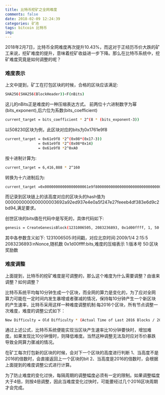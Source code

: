 ```yaml
---
title: 比特币挖矿之全网难度
comments: false
date: 2018-02-09 12:24:39
categories: 矿池
tags: bitcoin 比特币
img:
---
```


2018年2月7日，比特币全网难度再次提升10.43%，而这对于正经历币价大跌的矿工来说，挖矿难度的提升，意味着挖矿收益进一步下降。那么在比特币系统中，挖矿难度究竟是如何调整的呢？

### 难度表示
上文中提到，矿工在打包区块的时候，合格的区块应该满足:
``` bash
SHA256(SHA256(BlockHeader))<F(nBits)
```
这儿的nBits正是难度的一种压缩表达方式。
前两位十六进制数字为幂(bits_exponent),后六位为系数(bits_coefficient)
``` bash
current_target = bits_coefficient * 2^(8 * (bits_exponent-3))
```
以508230区块为例，此区块对应的bits为0x1761e9f8
``` bash
current_target = 0x61e9f8 *2^(0x08*(0x17-3))
               = 0x61e9f8 *2^(0x08*0x14)
               = 0x61e9f8 *2^0xA0
```
按十进制计算为:
``` bash
current_target = 6,416,888 * 2^160
```
转换为十六进制后为:
``` bash
current_target =0x00000000000000000061e9f80000000000000000000000000000000000000000
```
而记录到区块链上的该高度对应的区块头的hash值为0000000000000000003692a92ed937e4e0a5f247e27feeeb4df383e6d9c2bd94,满足要求。

创世区块的bits值在代码中是写死的，具体代码如下:
``` bash
genesis = CreateGenesisBlock(1231006505, 2083236893, 0x1d00ffff, 1, 50 * COIN);
```
其中各参数含义如下:
1231006505:时间戳，对应北京时间:2009/1/4 2:15:5
2083236893:nNonce,随机数
0x1d00ffff:bits,难度的压缩表示
1:版本号
50:区块奖励数

### 难度调整
上面提到，比特币的挖矿难度是可调整的，那么这个难度为什么需要调整？由谁来调整？如何调整？

比特币系统平均每10分钟生成一个区块，而全网的算力是变化的，为了应对全网算力可能在一定时间内发生暴增或者骤减的情况，保持每10分钟产生一个新区块的产生速率，比特币采用这样一种难度调整机制:每2016个区块，所有节点调整一次难度，难度的调整公式如下：
``` bash
New Difficulty = Old Difficulty * (Actual Time of Last 2016 Blocks / 20160 minutes)
```
通过上述公式，比特币系统便能实现当区块产生速率比10分钟要快时，增加难度。如果发现比10分钟慢时，则降低难度。当然这种调整无法及时应对币价暴跌导致全网算力骤减的情况。

在矿工每次打包新的区块的时候，会对下一个区块的高度进行判断
1、当高度不是2016的倍数时，会直接返回上一个区块的bit
2、当高度是2016的倍数时，会根据上面提到的难度调整公式进行计算。

为了防止难度的变化过快，每隔周期的调整幅度必须有一定的限制。如果调整幅度大于4倍，则按4倍调整，因此当难度变化过快时，可能要经过几个2016区块周期才会完成。

